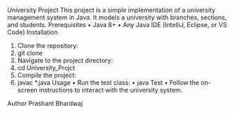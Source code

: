 University Project
This project is a simple implementation of a university management system in Java. It models a university with branches, sections, and students.
Prerequisites
•	Java 8+
•	Any Java IDE (IntelliJ, Eclipse, or VS Code)
Installation
1.	Clone the repository: 
2.	git clone <repository-url>
3.	Navigate to the project directory: 
4.	cd University_Projct
5.	Compile the project: 
6.	javac *.java
Usage
•	Run the test class: 
•	java Test
•	Follow the on-screen instructions to interact with the university system.

Author
Prashant Bhardwaj
